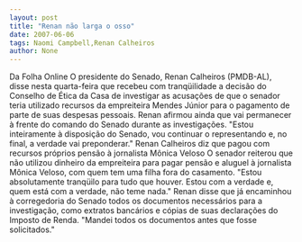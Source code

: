 ```yaml
---
layout: post
title: "Renan não larga o osso"
date: 2007-06-06
tags: Naomi Campbell,Renan Calheiros
author: None
---
```

Da Folha Online
O presidente do Senado, Renan Calheiros (PMDB-AL), disse nesta quarta-feira que recebeu com tranq&uuml;ilidade a decis&atilde;o do Conselho de &Eacute;tica da Casa de investigar as acusa&ccedil;&otilde;es de que o senador teria utilizado recursos da empreiteira Mendes J&uacute;nior para o pagamento de parte de suas despesas pessoais. 
Renan afirmou ainda que vai permanecer &agrave; frente do comando do Senado durante as investiga&ccedil;&otilde;es. &quot;Estou inteiramente &agrave; disposi&ccedil;&atilde;o do Senado, vou continuar o representando e, no final, a verdade vai preponderar.&quot; 
Renan Calheiros diz que pagou com recursos pr&oacute;prios pens&atilde;o &agrave; jornalista M&ocirc;nica Veloso 
O senador reiterou que n&atilde;o utilizou dinheiro da empreiteira para pagar pens&atilde;o e aluguel &agrave; jornalista M&ocirc;nica Veloso, com quem tem uma filha fora do casamento. &quot;Estou absolutamente tranq&uuml;ilo para tudo que houver. Estou com a verdade e, quem est&aacute; com a verdade, n&atilde;o teme nada.&quot; 
Renan disse que j&aacute; encaminhou &agrave; corregedoria do Senado todos os documentos necess&aacute;rios para a investiga&ccedil;&atilde;o, como extratos banc&aacute;rios e c&oacute;pias de suas declara&ccedil;&otilde;es do Imposto de Renda. &quot;Mandei todos os documentos antes que fosse solicitados.&quot; 
 